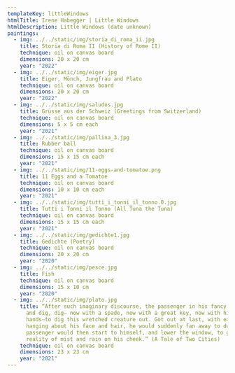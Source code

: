 ```yaml
---
templateKey: littleWindows
htmlTitle: Irene Habegger | Little Windows
htmlDescription: Little Windows (date unknown)
paintings:
  - img: ../../static/img/storia_di_roma_ii.jpg
    title: Storia di Roma II (History of Rome II)
    technique: oil on canvas board
    dimensions: 20 x 20 cm
    year: "2022"
  - img: ../../static/img/eiger.jpg
    title: Eiger, Mönch, Jungfrau and Plato
    technique: oil on canvas board
    dimensions: 20 x 20 cm
    year: "2022"
  - img: ../../static/img/saludos.jpg
    title: Grüsse aus der Schweiz (Greetings from Switzerland)
    technique: oil on canvas board
    dimensions: 5 x 5 cm each
    year: "2021"
  - img: ../../static/img/pallina_3.jpg
    title: Rubber ball
    technique: oil on canvas board
    dimensions: 15 x 15 cm each
    year: "2021"
  - img: ../../static/img/11-eggs-and-tomatoe.png
    title: 11 Eggs and a Tomatoe
    technique: oil on canvas board
    dimensions: 10 x 10 cm each
    year: "2021"
  - img: ../../static/img/tutti_i_tonni_il_tonno.0.jpg
    title: Tutti i Tonni il Tonno (All Tuna the Tuna)
    technique: oil on canvas board
    dimensions: 15 x 15 cm each
    year: "2021"
  - img: ../../static/img/gedichte1.jpg
    title: Gedichte (Poetry)
    technique: oil on canvas board
    dimensions: 20 x 20 cm
    year: "2020"
  - img: ../../static/img/pesce.jpg
    title: Fish
    technique: oil on canvas board
    dimensions: 15 x 10 cm
    year: "2020"
  - img: ../../static/img/plato.jpg
    title: “After such imaginary discourse, the passenger in his fancy would dig,
      and dig, dig— now with a spade, now with a great key, now with his
      hands—to dig this wretched creature out. Got out at last, with earth
      hanging about his face and hair, he would suddenly fan away to dust. The
      passenger would then start to himself, and lower the window, to get the
      reality of mist and rain on his cheek.” (A Tale of Two Cities)
    technique: oil on canvas board
    dimensions: 23 x 23 cm
    year: "2021"
---
```

